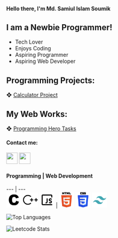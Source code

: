 #### Hello there, I'm Md. Samiul Islam Soumik

## I am a Newbie Programmer!

- Tech Lover
- Enjoys Coding
- Aspiring Programmer
- Aspiring Web Developer

## Programming Projects:
❖ [Calculator Project](https://github.com/soumik-prime/Calculator-Project)


## My Web Works:
❖ [Programming Hero Tasks](https://soumik-ph-tasks.netlify.app/)
<!-- ❖ Become a specialist on Codeforces
❖ Develop my portfolio website independently -->

#### Contact me:
<a href="https://www.facebook.com/soumik.shu"><img src="https://www.vectorlogo.zone/logos/facebook/facebook-icon.svg" width="30" height="30"/></a>
<a href="https://www.linkedin.com/in/md-samiul-islam-soumik-29b3582bb"><img src="https://www.vectorlogo.zone/logos/linkedin/linkedin-icon.svg" width="30" height="30"/></a>

#### Programming | Web Development
--- | --- </br>
<img src="assets/c.svg" width="40" height="40"/> <img src="assets/cplusplus.svg" width="40" height="40"/> <img src="assets/javascript-16-svgrepo-com.svg" width="40" height="40"/> | <img src="assets/html-5.svg" width="40" height="40"/> <img src="assets/css-3.svg" width="40" height="40"/> <img src="assets/tailwind.svg" width="40" height="40"/>





![Top Languages](https://github-readme-stats.vercel.app/api/top-langs/?username=soumik-prime&layout=compact&hide_title=true&hide_border=true&theme=radical)

![Leetcode Stats](https://leetcard.jacoblin.cool/soumik_prime?theme=dark&font=Patrick%20Hand%20SC&ext=contest)
